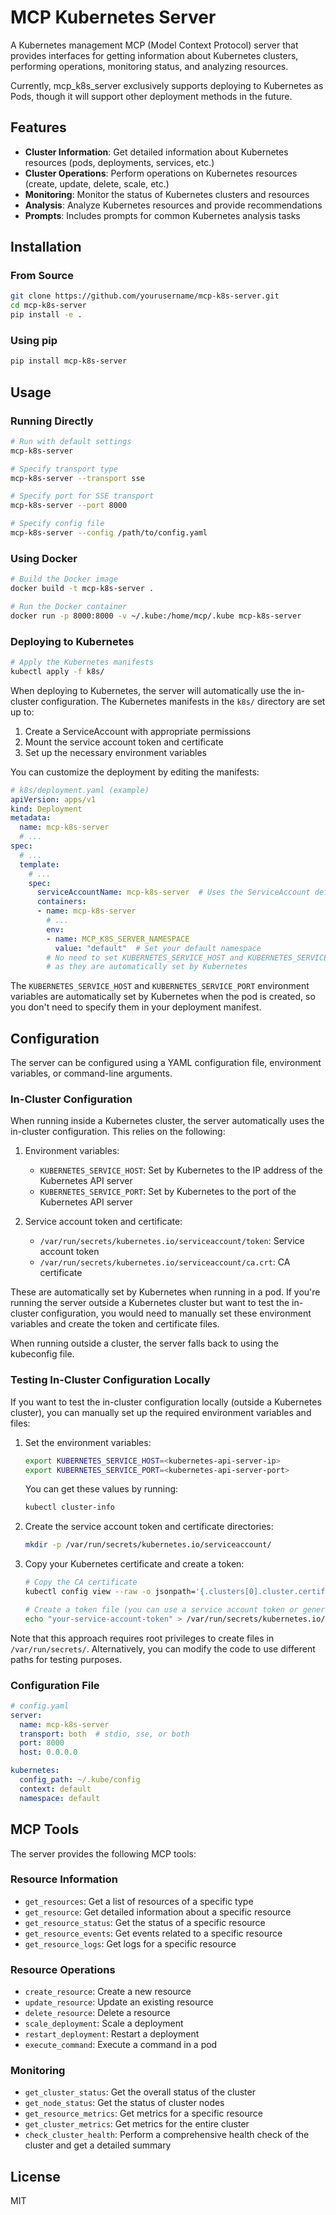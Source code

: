 # MCP Kubernetes Server

A Kubernetes management MCP (Model Context Protocol) server that provides interfaces for getting information about Kubernetes clusters, performing operations, monitoring status, and analyzing resources.

Currently, mcp_k8s_server exclusively supports deploying to Kubernetes as Pods, though it will support other deployment methods in the future.

## Features

- **Cluster Information**: Get detailed information about Kubernetes resources (pods, deployments, services, etc.)
- **Cluster Operations**: Perform operations on Kubernetes resources (create, update, delete, scale, etc.)
- **Monitoring**: Monitor the status of Kubernetes clusters and resources
- **Analysis**: Analyze Kubernetes resources and provide recommendations
- **Prompts**: Includes prompts for common Kubernetes analysis tasks

## Installation

### From Source

```bash
git clone https://github.com/yourusername/mcp-k8s-server.git
cd mcp-k8s-server
pip install -e .
```

### Using pip

```bash
pip install mcp-k8s-server
```

## Usage

### Running Directly

```bash
# Run with default settings
mcp-k8s-server

# Specify transport type
mcp-k8s-server --transport sse

# Specify port for SSE transport
mcp-k8s-server --port 8000

# Specify config file
mcp-k8s-server --config /path/to/config.yaml
```

### Using Docker

```bash
# Build the Docker image
docker build -t mcp-k8s-server .

# Run the Docker container
docker run -p 8000:8000 -v ~/.kube:/home/mcp/.kube mcp-k8s-server
```

### Deploying to Kubernetes

```bash
# Apply the Kubernetes manifests
kubectl apply -f k8s/
```

When deploying to Kubernetes, the server will automatically use the in-cluster configuration. The Kubernetes manifests in the `k8s/` directory are set up to:

1. Create a ServiceAccount with appropriate permissions
2. Mount the service account token and certificate
3. Set up the necessary environment variables

You can customize the deployment by editing the manifests:

```yaml
# k8s/deployment.yaml (example)
apiVersion: apps/v1
kind: Deployment
metadata:
  name: mcp-k8s-server
  # ...
spec:
  # ...
  template:
    # ...
    spec:
      serviceAccountName: mcp-k8s-server  # Uses the ServiceAccount defined in rbac.yaml
      containers:
      - name: mcp-k8s-server
        # ...
        env:
        - name: MCP_K8S_SERVER_NAMESPACE
          value: "default"  # Set your default namespace
        # No need to set KUBERNETES_SERVICE_HOST and KUBERNETES_SERVICE_PORT
        # as they are automatically set by Kubernetes
```

The `KUBERNETES_SERVICE_HOST` and `KUBERNETES_SERVICE_PORT` environment variables are automatically set by Kubernetes when the pod is created, so you don't need to specify them in your deployment manifest.

## Configuration

The server can be configured using a YAML configuration file, environment variables, or command-line arguments.

### In-Cluster Configuration

When running inside a Kubernetes cluster, the server automatically uses the in-cluster configuration. This relies on the following:

1. Environment variables:
   - `KUBERNETES_SERVICE_HOST`: Set by Kubernetes to the IP address of the Kubernetes API server
   - `KUBERNETES_SERVICE_PORT`: Set by Kubernetes to the port of the Kubernetes API server

2. Service account token and certificate:
   - `/var/run/secrets/kubernetes.io/serviceaccount/token`: Service account token
   - `/var/run/secrets/kubernetes.io/serviceaccount/ca.crt`: CA certificate

These are automatically set by Kubernetes when running in a pod. If you're running the server outside a Kubernetes cluster but want to test the in-cluster configuration, you would need to manually set these environment variables and create the token and certificate files.

When running outside a cluster, the server falls back to using the kubeconfig file.

### Testing In-Cluster Configuration Locally

If you want to test the in-cluster configuration locally (outside a Kubernetes cluster), you can manually set up the required environment variables and files:

1. Set the environment variables:
   ```bash
   export KUBERNETES_SERVICE_HOST=<kubernetes-api-server-ip>
   export KUBERNETES_SERVICE_PORT=<kubernetes-api-server-port>
   ```
   
   You can get these values by running:
   ```bash
   kubectl cluster-info
   ```

2. Create the service account token and certificate directories:
   ```bash
   mkdir -p /var/run/secrets/kubernetes.io/serviceaccount/
   ```

3. Copy your Kubernetes certificate and create a token:
   ```bash
   # Copy the CA certificate
   kubectl config view --raw -o jsonpath='{.clusters[0].cluster.certificate-authority-data}' | base64 -d > /var/run/secrets/kubernetes.io/serviceaccount/ca.crt
   
   # Create a token file (you can use a service account token or generate a temporary one)
   echo "your-service-account-token" > /var/run/secrets/kubernetes.io/serviceaccount/token
   ```

Note that this approach requires root privileges to create files in `/var/run/secrets/`. Alternatively, you can modify the code to use different paths for testing purposes.

### Configuration File

```yaml
# config.yaml
server:
  name: mcp-k8s-server
  transport: both  # stdio, sse, or both
  port: 8000
  host: 0.0.0.0

kubernetes:
  config_path: ~/.kube/config
  context: default
  namespace: default
```

## MCP Tools

The server provides the following MCP tools:

### Resource Information

- `get_resources`: Get a list of resources of a specific type
- `get_resource`: Get detailed information about a specific resource
- `get_resource_status`: Get the status of a specific resource
- `get_resource_events`: Get events related to a specific resource
- `get_resource_logs`: Get logs for a specific resource

### Resource Operations

- `create_resource`: Create a new resource
- `update_resource`: Update an existing resource
- `delete_resource`: Delete a resource
- `scale_deployment`: Scale a deployment
- `restart_deployment`: Restart a deployment
- `execute_command`: Execute a command in a pod

### Monitoring

- `get_cluster_status`: Get the overall status of the cluster
- `get_node_status`: Get the status of cluster nodes
- `get_resource_metrics`: Get metrics for a specific resource
- `get_cluster_metrics`: Get metrics for the entire cluster
- `check_cluster_health`: Perform a comprehensive health check of the cluster and get a detailed summary

## License

MIT
